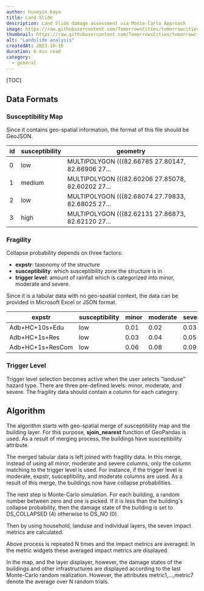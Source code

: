 ```yaml
---
author: huseyin.kaya
title: Land Slide
description: Land Slide damage assessment via Monte-Carlo Approach
image: https://raw.githubusercontent.com/TomorrowsCities/tomorrowcities/main/tomorrowcities/content/images/landslide.jpg?raw=true
thumbnail: https://raw.githubusercontent.com/TomorrowsCities/tomorrowcities/main/tomorrowcities/content/images/landslide.jpg?raw=true
alt: "Landslide analysis"
createdAt: 2023-10-10
duration: 6 min read
category:
  - general
---
```


[TOC]

## Data Formats
 
### Susceptibility Map
Since it contains geo-spatial information, the format of this file should be GeoJSON.

|id|susceptibility|geometry|
|--|--------------|--------|
|0 |low           |MULTIPOLYGON (((82.66785 27.80147, 82.66906 27... |
|1 |medium        |MULTIPOLYGON (((82.60206 27.85078, 82.60202 27... |
|2 |low           |MULTIPOLYGON (((82.68074 27.79833, 82.68025 27... |
|3 |high          |MULTIPOLYGON (((82.62131 27.86873, 82.62120 27... |

### Fragility
Collapse probability depends on three factors:

* **expstr**: taxonomy of the structure
* **susceptibility**: which susceptibility zone the structure is in
* **trigger level**: amount of rainfall which is categorized into minor, moderate and severe.

Since it is a tabular data with no geo-spatial context, the data can be provided in 
Microsoft Excel or JSON format.

|expstr|susceptibility|minor|moderate|severe|
|------|--------------|-----|--------|------|
|Adb+HC+10s+Edu| 	low 	|0.01 	|0.02 	|0.03|
|Adb+HC+1s+Res |	low 	|0.03 	|0.04 	|0.05|
|Adb+HC+1s+ResCom|	low |0.06 	|0.08 	|0.09| 

### Trigger Level
Trigger level selection becomes active when the user selects "landuse" hazard type. 
There are three pre-defined levels: minor, moderate, and severe. The fragility data 
should contain a column for each category.

## Algorithm
The algorithm starts with geo-spatial merge of susceptibility map and the building layer. 
For this purpose, **sjoin_nearest** function of GeoPandas is used. As a result of 
merging process, the buildings have susceptibility attribute. 

The merged tabular data is left joined with fragility data. In this merge, instead of using all minor, moderate
and severe columns, only the column matching to the trigger level is used. For instance, if the trigger level
is moderate, expstr, susceptibility,  and moderate columns are used. As a result of this merge, the buildings
now have collapse probabilities.

The next step is Monte-Carlo simulation. For each building, a random number between zero and one is picked.
If it is less than the building's collapse probability, then the damage state of the building is set to DS_COLLAPSED (4)
otherwise to DS_NO (0).

Then by using household, landuse and individual layers, the seven impact metrics are calculated.

Above process is repeated N times and the impact metrics are averaged. In the metric widgets 
these averaged impact metrics are displayed. 

In the map, and the layer displayer, however, the damage states of the buildings and other infrastructures are displayed 
according to the last Monte-Carlo random realization. However, the attributes metric1,...,metric7 denote the average 
over N random trials. 



